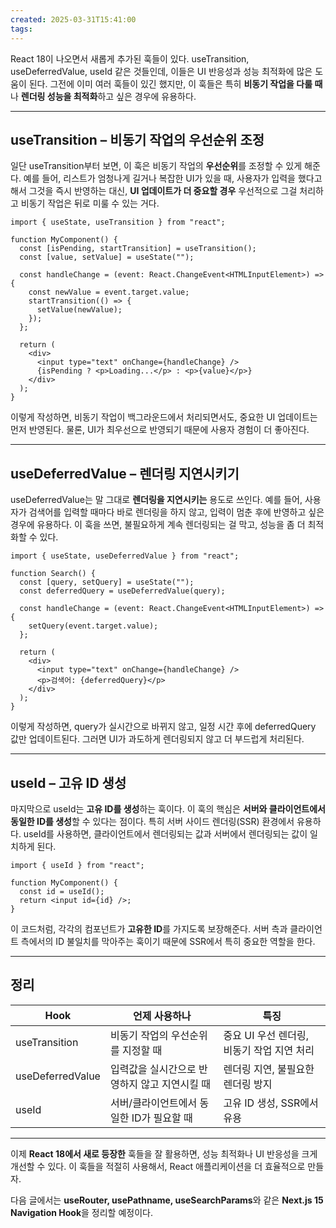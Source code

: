 ```yaml
---
created: 2025-03-31T15:41:00
tags:
---
```

  

React 18이 나오면서 새롭게 추가된 훅들이 있다. useTransition, useDeferredValue, useId 같은 것들인데, 이들은 UI 반응성과 성능 최적화에 많은 도움이 된다. 그전에 이미 여러 훅들이 있긴 했지만, 이 훅들은 특히 **비동기 작업을 다룰 때**나 **렌더링 성능을 최적화**하고 싶은 경우에 유용하다.

---

## **useTransition** – 비동기 작업의 우선순위 조정

  

일단 useTransition부터 보면, 이 훅은 비동기 작업의 **우선순위**를 조정할 수 있게 해준다. 예를 들어, 리스트가 엄청나게 길거나 복잡한 UI가 있을 때, 사용자가 입력을 했다고 해서 그것을 즉시 반영하는 대신, **UI 업데이트가 더 중요할 경우** 우선적으로 그걸 처리하고 비동기 작업은 뒤로 미룰 수 있는 거다.

```
import { useState, useTransition } from "react";

function MyComponent() {
  const [isPending, startTransition] = useTransition();
  const [value, setValue] = useState("");

  const handleChange = (event: React.ChangeEvent<HTMLInputElement>) => {
    const newValue = event.target.value;
    startTransition(() => {
      setValue(newValue);
    });
  };

  return (
    <div>
      <input type="text" onChange={handleChange} />
      {isPending ? <p>Loading...</p> : <p>{value}</p>}
    </div>
  );
}
```

이렇게 작성하면, 비동기 작업이 백그라운드에서 처리되면서도, 중요한 UI 업데이트는 먼저 반영된다. 물론, UI가 최우선으로 반영되기 때문에 사용자 경험이 더 좋아진다.

---

## **useDeferredValue** – 렌더링 지연시키기

  

useDeferredValue는 말 그대로 **렌더링을 지연시키는** 용도로 쓰인다. 예를 들어, 사용자가 검색어를 입력할 때마다 바로 렌더링을 하지 않고, 입력이 멈춘 후에 반영하고 싶은 경우에 유용하다. 이 훅을 쓰면, 불필요하게 계속 렌더링되는 걸 막고, 성능을 좀 더 최적화할 수 있다.

```
import { useState, useDeferredValue } from "react";

function Search() {
  const [query, setQuery] = useState("");
  const deferredQuery = useDeferredValue(query);

  const handleChange = (event: React.ChangeEvent<HTMLInputElement>) => {
    setQuery(event.target.value);
  };

  return (
    <div>
      <input type="text" onChange={handleChange} />
      <p>검색어: {deferredQuery}</p>
    </div>
  );
}
```

이렇게 작성하면, query가 실시간으로 바뀌지 않고, 일정 시간 후에 deferredQuery 값만 업데이트된다. 그러면 UI가 과도하게 렌더링되지 않고 더 부드럽게 처리된다.

---

## **useId** – 고유 ID 생성

  

마지막으로 useId는 **고유 ID를 생성**하는 훅이다. 이 훅의 핵심은 **서버와 클라이언트에서 동일한 ID를 생성**할 수 있다는 점이다. 특히 서버 사이드 렌더링(SSR) 환경에서 유용하다. useId를 사용하면, 클라이언트에서 렌더링되는 값과 서버에서 렌더링되는 값이 일치하게 된다.

```
import { useId } from "react";

function MyComponent() {
  const id = useId();
  return <input id={id} />;
}
```

이 코드처럼, 각각의 컴포넌트가 **고유한 ID**를 가지도록 보장해준다. 서버 측과 클라이언트 측에서의 ID 불일치를 막아주는 훅이기 때문에 SSR에서 특히 중요한 역할을 한다.

---

## **정리**

| **Hook**         | **언제 사용하나**               | **특징**                     |
| ---------------- | ------------------------- | -------------------------- |
| useTransition    | 비동기 작업의 우선순위를 지정할 때       | 중요 UI 우선 렌더링, 비동기 작업 지연 처리 |
| useDeferredValue | 입력값을 실시간으로 반영하지 않고 지연시킬 때 | 렌더링 지연, 불필요한 렌더링 방지        |
|useId|서버/클라이언트에서 동일한 ID가 필요할 때|고유 ID 생성, SSR에서 유용|

---

이제 **React 18에서 새로 등장한** 훅들을 잘 활용하면, 성능 최적화나 UI 반응성을 크게 개선할 수 있다. 이 훅들을 적절히 사용해서, React 애플리케이션을 더 효율적으로 만들자.


다음 글에서는 **useRouter, usePathname, useSearchParams**와 같은 **Next.js 15 Navigation Hook**을 정리할 예정이다.